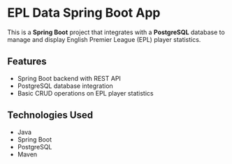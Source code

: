 # EPL Data Spring Boot App

This is a **Spring Boot** project that integrates with a **PostgreSQL** database to manage and display English Premier League (EPL) player statistics.

## Features

- Spring Boot backend with REST API
- PostgreSQL database integration
- Basic CRUD operations on EPL player statistics

## Technologies Used

- Java
- Spring Boot
- PostgreSQL
- Maven
